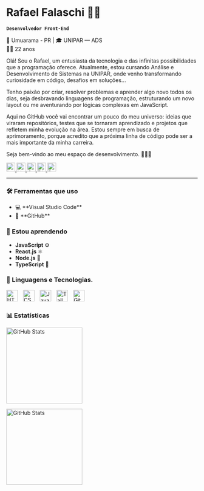 # Rafael Falaschi 👨‍💻

**`Desenvolvedor Front-End`**

📍 Umuarama - PR | 🎓 UNIPAR — ADS  
👨‍🎓 22 anos

Olá! Sou o Rafael, um entusiasta da tecnologia e das infinitas possibilidades que a programação oferece. Atualmente, estou cursando Análise e Desenvolvimento de Sistemas na UNIPAR, onde venho transformando curiosidade em código, desafios em soluções...

Tenho paixão por criar, resolver problemas e aprender algo novo todos os dias, seja desbravando linguagens de programação, estruturando um novo layout ou me aventurando por lógicas complexas em JavaScript.

Aqui no GitHub você vai encontrar um pouco do meu universo: ideias que viraram repositórios, testes que se tornaram aprendizado e projetos que refletem minha evolução na área. Estou sempre em busca de aprimoramento, porque acredito que a próxima linha de código pode ser a mais importante da minha carreira.

Seja bem-vindo ao meu espaço de desenvolvimento. 🚀👨‍💻

<p text-align="left" >
  <a href="https://www.instagram.com/falaschii_/" target="_blank">
    <img 
      alt="Instagram" 
      title="Instagram" 
      src="https://img.shields.io/badge/Instagram-Seguir-%23E4405F?style=for-the-badge&logo=instagram&logoColor=white&labelColor=E4405F" 
      style="height: 23px;" 
    />
  </a>
  <a href="https://www.linkedin.com/in/rafael-falaschi-97a1542ab/" target="_blank">
    <img 
      alt="LinkedIn" 
      title="LinkedIn" 
      src="https://img.shields.io/badge/LinkedIn-Conectar-%230A66C2?style=for-the-badge&logo=linkedin&logoColor=white&labelColor=0A66C2"
     style="height: 23px;" 
    />
  </a>
  <a href="mailto:rafaelfalaschi15@gmail.com" target="_blank">
    <img 
      alt="Gmail" 
      title="Enviar e-mail" 
      src="https://img.shields.io/badge/Gmail-Enviar%20e--mail-%23D14836?style=for-the-badge&logo=gmail&logoColor=white&labelColor=D14836"
      style="height: 23px;"
    />
  </a>
  <a href="https://discord.com/users/423540513451540480" target="_blank">
    <img 
      alt="Discord" 
      title="Me chame no Discord" 
      src="https://img.shields.io/badge/Discord-Entrar%20em%20contato-%235865F2?style=for-the-badge&logo=discord&logoColor=white&labelColor=5865F2"
      style="height: 23px;"
    />
  </a>
  <a href="https://seuportfolio.com.br" target="_blank">
    <img 
      alt="Portfólio" 
      title="Visite meu portfólio" 
      src="https://img.shields.io/badge/Portfólio-Ver%20projetos-%23000000?style=for-the-badge&logo=firefox&logoColor=white&labelColor=000000"
      style="height: 23px;" 
    />
  </a>
</p>

---

### 🛠️ Ferramentas que uso
<ul>
  <li>💻 **Visual Studio Code**</li>
  <li>🐙 **GitHub**</li>
</ul>

### 🌱 Estou aprendendo
- **JavaScript** ⚙️
- **React.js** ⚛️
- **Node.js** 🚀
- **TypeScript** 🔷

### 🤖 Linguagens e Tecnologias.

<img 
    text-align="left" 
    alt="HTML"
    title="HTML" 
    width="30px" 
    style="padding-right: 10px;" 
    src="https://cdn.jsdelivr.net/gh/devicons/devicon@latest/icons/html5/html5-original.svg" 
/>
<img 
    text-align="left" 
    alt="CSS" 
    title="CSS"
    width="30px" 
    style="padding-right: 10px;" 
    src="https://cdn.jsdelivr.net/gh/devicons/devicon@latest/icons/css3/css3-original.svg" 
/>
<img 
    text-align="left" 
    alt="JavaScript" 
    title="JavaScript"
    width="30px" 
    style="padding-right: 10px;" 
    src="https://cdn.jsdelivr.net/gh/devicons/devicon@latest/icons/javascript/javascript-original.svg" 
/>
<img 
    text-align="left" 
    alt="Tailwind" 
    title="Tailwind"
    width="30px" 
    style="padding-right: 10px;" 
    src="https://cdn.jsdelivr.net/gh/devicons/devicon@latest/icons/tailwindcss/tailwindcss-original.svg" 
/>
<img 
    text-align="left" 
    alt="Git" 
    title="Git"
    width="30px" 
    style="padding-right: 10px;" 
    src="https://cdn.jsdelivr.net/gh/devicons/devicon@latest/icons/git/git-original.svg" 
/>

### 📊 Estatísticas

<p text-align="left"  >
  <img 
    alt="GitHub Stats" 
    height="200" 
    style="padding-right: 10px;" 
    src="https://github-readme-stats.vercel.app/api/top-langs/?username=RafaelFalaschi&theme=tokyonight&layout=compact&custom_title=Tecnologias&langs_count=9"
  />

  <img 
    alt="GitHub Stats" 
    height="200" 
    src="https://github-readme-stats.vercel.app/api/top-langs/?username=RafaelFalaschi&theme=tokyonight&layout=compact&custom_title=Tecnologias&langs_count=9"
  />
</p>
